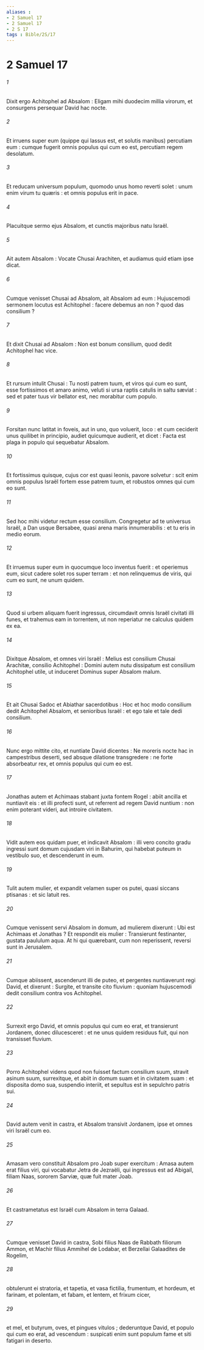 ```yaml
---
aliases : 
- 2 Samuel 17
- 2 Samuel 17
- 2 S 17
tags : Bible/2S/17
---
```


# 2 Samuel 17

###### 1
Dixit ergo Achitophel ad Absalom : Eligam mihi duodecim millia virorum, et consurgens persequar David hac nocte.
###### 2
Et irruens super eum (quippe qui lassus est, et solutis manibus) percutiam eum : cumque fugerit omnis populus qui cum eo est, percutiam regem desolatum.
###### 3
Et reducam universum populum, quomodo unus homo reverti solet : unum enim virum tu quæris : et omnis populus erit in pace.
###### 4
Placuitque sermo ejus Absalom, et cunctis majoribus natu Israël.
###### 5
Ait autem Absalom : Vocate Chusai Arachiten, et audiamus quid etiam ipse dicat.
###### 6
Cumque venisset Chusai ad Absalom, ait Absalom ad eum : Hujuscemodi sermonem locutus est Achitophel : facere debemus an non ? quod das consilium ?
###### 7
Et dixit Chusai ad Absalom : Non est bonum consilium, quod dedit Achitophel hac vice.
###### 8
Et rursum intulit Chusai : Tu nosti patrem tuum, et viros qui cum eo sunt, esse fortissimos et amaro animo, veluti si ursa raptis catulis in saltu sæviat : sed et pater tuus vir bellator est, nec morabitur cum populo.
###### 9
Forsitan nunc latitat in foveis, aut in uno, quo voluerit, loco : et cum ceciderit unus quilibet in principio, audiet quicumque audierit, et dicet : Facta est plaga in populo qui sequebatur Absalom.
###### 10
Et fortissimus quisque, cujus cor est quasi leonis, pavore solvetur : scit enim omnis populus Israël fortem esse patrem tuum, et robustos omnes qui cum eo sunt.
###### 11
Sed hoc mihi videtur rectum esse consilium. Congregetur ad te universus Israël, a Dan usque Bersabee, quasi arena maris innumerabilis : et tu eris in medio eorum.
###### 12
Et irruemus super eum in quocumque loco inventus fuerit : et operiemus eum, sicut cadere solet ros super terram : et non relinquemus de viris, qui cum eo sunt, ne unum quidem.
###### 13
Quod si urbem aliquam fuerit ingressus, circumdavit omnis Israël civitati illi funes, et trahemus eam in torrentem, ut non reperiatur ne calculus quidem ex ea.
###### 14
Dixitque Absalom, et omnes viri Israël : Melius est consilium Chusai Arachitæ, consilio Achitophel : Domini autem nutu dissipatum est consilium Achitophel utile, ut induceret Dominus super Absalom malum.
###### 15
Et ait Chusai Sadoc et Abiathar sacerdotibus : Hoc et hoc modo consilium dedit Achitophel Absalom, et senioribus Israël : et ego tale et tale dedi consilium.
###### 16
Nunc ergo mittite cito, et nuntiate David dicentes : Ne moreris nocte hac in campestribus deserti, sed absque dilatione transgredere : ne forte absorbeatur rex, et omnis populus qui cum eo est.
###### 17
Jonathas autem et Achimaas stabant juxta fontem Rogel : abiit ancilla et nuntiavit eis : et illi profecti sunt, ut referrent ad regem David nuntium : non enim poterant videri, aut introire civitatem.
###### 18
Vidit autem eos quidam puer, et indicavit Absalom : illi vero concito gradu ingressi sunt domum cujusdam viri in Bahurim, qui habebat puteum in vestibulo suo, et descenderunt in eum.
###### 19
Tulit autem mulier, et expandit velamen super os putei, quasi siccans ptisanas : et sic latuit res.
###### 20
Cumque venissent servi Absalom in domum, ad mulierem dixerunt : Ubi est Achimaas et Jonathas ? Et respondit eis mulier : Transierunt festinanter, gustata paululum aqua. At hi qui quærebant, cum non reperissent, reversi sunt in Jerusalem.
###### 21
Cumque abiissent, ascenderunt illi de puteo, et pergentes nuntiaverunt regi David, et dixerunt : Surgite, et transite cito fluvium : quoniam hujuscemodi dedit consilium contra vos Achitophel.
###### 22
Surrexit ergo David, et omnis populus qui cum eo erat, et transierunt Jordanem, donec dilucesceret : et ne unus quidem residuus fuit, qui non transisset fluvium.
###### 23
Porro Achitophel videns quod non fuisset factum consilium suum, stravit asinum suum, surrexitque, et abiit in domum suam et in civitatem suam : et disposita domo sua, suspendio interiit, et sepultus est in sepulchro patris sui.
###### 24
David autem venit in castra, et Absalom transivit Jordanem, ipse et omnes viri Israël cum eo.
###### 25
Amasam vero constituit Absalom pro Joab super exercitum : Amasa autem erat filius viri, qui vocabatur Jetra de Jezraëli, qui ingressus est ad Abigail, filiam Naas, sororem Sarviæ, quæ fuit mater Joab.
###### 26
Et castrametatus est Israël cum Absalom in terra Galaad.
###### 27
Cumque venisset David in castra, Sobi filius Naas de Rabbath filiorum Ammon, et Machir filius Ammihel de Lodabar, et Berzellai Galaadites de Rogelim,
###### 28
obtulerunt ei stratoria, et tapetia, et vasa fictilia, frumentum, et hordeum, et farinam, et polentam, et fabam, et lentem, et frixum cicer,
###### 29
et mel, et butyrum, oves, et pingues vitulos ; dederuntque David, et populo qui cum eo erat, ad vescendum : suspicati enim sunt populum fame et siti fatigari in deserto.
